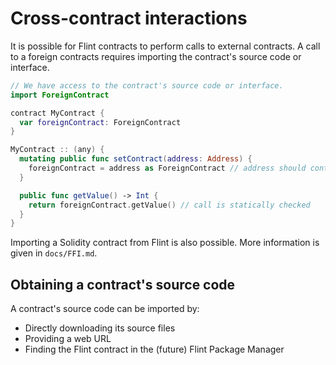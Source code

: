 # Cross-contract interactions

It is possible for Flint contracts to perform calls to external contracts.
A call to a foreign contracts requires importing the contract's source code or interface.

```swift
// We have access to the contract's source code or interface.
import ForeignContract

contract MyContract {
  var foreignContract: ForeignContract
}

MyContract :: (any) {
  mutating public func setContract(address: Address) {
    foreignContract = address as ForeignContract // address should contain a ForeignContract
  }

  public func getValue() -> Int {
    return foreignContract.getValue() // call is statically checked
  }
}

```
Importing a Solidity contract from Flint is also possible. More information is given in `docs/FFI.md`.

## Obtaining a contract's source code

A contract's source code can be imported by:

- Directly downloading its source files
- Providing a web URL
- Finding the Flint contract in the (future) Flint Package Manager
